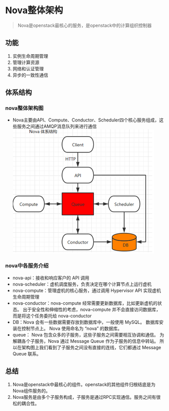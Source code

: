 # Nova整体架构

>Nova是openstack最核心的服务，是openstack中的计算组织控制器

## 功能
1. 实例生命周期管理
2. 管理计算资源
3. 网络和认证管理
4. 异步的一致性通信

## 体系结构

### nova整体架构图
+ Nova主要由API、Compute、Conductor、Scheduler四个核心服务组成，这些服务之间通过AMQP消息队列来进行通信
![](../assets/houhxpictures/final.nova.1.PNG)

### nova中各服务介绍

+ nova-api：接收和响应客户的 API 调用
+ nova-scheduler：虚机调度服务，负责决定在哪个计算节点上运行虚机 
+ nova-compute：管理虚机的核心服务，通过调用 Hypervisor API 实现虚机生命周期管理
+ nova-conductor：nova-compute 经常需要更新数据库，比如更新虚机的状态。 出于安全性和伸缩性的考虑，nova-compute 并不会直接访问数据库，而是将这个任务委托给 nova-conductor
+ DB：Nova 会有一些数据需要存放到数据库中，一般使用 MySQL。 数据库安装在控制节点上。 Nova 使用命名为 “nova” 的数据库。 
+ queue： Nova 包含众多的子服务，这些子服务之间需要相互协调和通信。 为解耦各个子服务，Nova 通过 Message Queue 作为子服务的信息中转站。 所以在架构图上我们看到了子服务之间没有直接的连线，它们都通过 Message Queue 联系。 

## 总结

1. Nova是openstack中最核心的组件。openstack的其他组件归根结底是为Nova组件服务的。
2. Nova服务是由多个子服务构成，子服务是通过RPC实现通信。服务之间有很松的耦合性。
